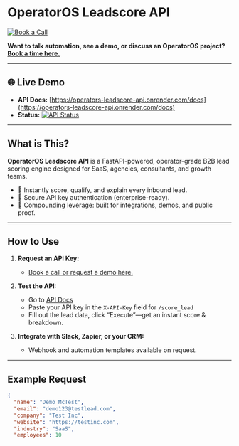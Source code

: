 # OperatorOS Leadscore API

[![Book a Call](https://img.shields.io/badge/Book%20a%20Call-OperatorOS%20Strategy%20Session-blue?style=for-the-badge&logo=hubspot)](https://meetings-na2.hubspot.com/alex-minnick)

**Want to talk automation, see a demo, or discuss an OperatorOS project? [Book a time here.](https://meetings-na2.hubspot.com/alex-minnick)**

---

## 🌐 Live Demo

- **API Docs:** [https://operators-leadscore-api.onrender.com/docs](https://operators-leadscore-api.onrender.com/docs)
- **Status:** [![API Status](https://img.shields.io/website?url=https://operators-leadscore-api.onrender.com)](https://operators-leadscore-api.onrender.com)

---

## What is This?

**OperatorOS Leadscore API** is a FastAPI-powered, operator-grade B2B lead scoring engine designed for SaaS, agencies, consultants, and growth teams.

- 🚀 Instantly score, qualify, and explain every inbound lead.
- 🔑 Secure API key authentication (enterprise-ready).
- 📝 Compounding leverage: built for integrations, demos, and public proof.

---

## How to Use

1. **Request an API Key:**  
   - [Book a call or request a demo here.](https://meetings-na2.hubspot.com/alex-minnick)

2. **Test the API:**  
   - Go to [API Docs](https://operators-leadscore-api.onrender.com/docs)
   - Paste your API key in the `X-API-Key` field for `/score_lead`
   - Fill out the lead data, click “Execute”—get an instant score & breakdown.

3. **Integrate with Slack, Zapier, or your CRM:**  
   - Webhook and automation templates available on request.

---

## Example Request

```json
{
  "name": "Demo McTest",
  "email": "demo123@testlead.com",
  "company": "Test Inc",
  "website": "https://testinc.com",
  "industry": "SaaS",
  "employees": 10

